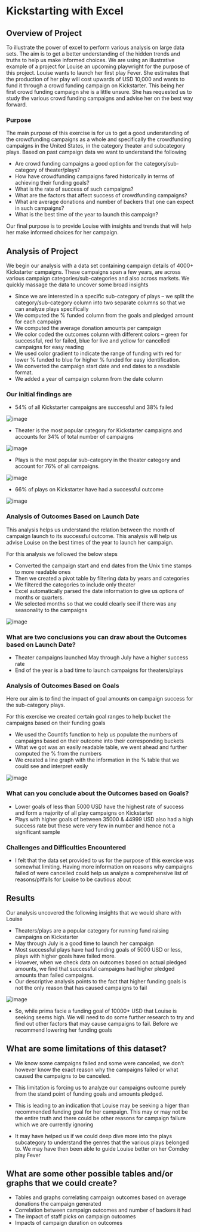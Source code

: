 # Kickstarting with Excel

## Overview of Project
To illustrate the power of excel to perform various analysis on large data sets. The aim is to get a better understanding of the hidden trends and truths to help us make informed choices. We are using an illustrative example of a project for Louise an upcoming playwright for the purpose of this project. 
Louise wants to launch her first play Fever. She estimates that the production of her play will cost upwards of USD 10,000 and wants to fund it through a crowd funding campaign on Kickstarter. This being her first crowd funding campaign she is a little unsure. She has requested us to study the various crowd funding campaigns and advise her on the best way forward.

### Purpose
The main purpose of this exercise is for us to get a good understanding of the crowdfunding campaigns as a whole and specifically the crowdfunding campaigns in the United States, in the category theater and subcategory plays. Based on past campaign data we want to understand the following                                                                                                                                                                                                                                                                                                                                                                                                                    
-	Are crowd funding campaigns a good option for the category/sub-category of theater/plays?       
-	How have crowdfunding campaigns fared historically in terms of achieving their funding goals?
-	What is the rate of success of such campaigns?
-	What are the factors that affect success of crowdfunding campaigns?
-	What are average donations and number of backers that one can expect in such campaigns?
-	What is the best time of the year to launch this campaign? 

Our final purpose is to provide Louise with insights and trends that will help her make informed choices for her campaign.

## Analysis of Project
We begin our analysis with a data set containing campaign details of 4000+ Kickstarter campaigns. These campaigns span a few years, are across various campaign categories/sub-categories and also across markets. We quickly massage the data to uncover some broad insights
-	Since we are interested in a specific sub-category of plays – we split the category/sub-category column into two separate columns so that we can analyze plays specifically
-	We computed the % funded column from the goals and pledged amount for each campaign
-	We computed the average donation amounts per campaign 
-	We color coded the outcomes column with different colors – green for successful, red for failed, blue for live and yellow for cancelled campaigns for easy reading  
-	We used color gradient to indicate the range of funding with red for lower % funded to blue for higher % funded for easy identification. 
-	We converted the campaign start date and end dates to a readable format.
-	We added a year of campaign column from the date column

### Our initial findings are 
-	54% of all Kickstarter campaigns are successful and 38% failed 

![image](https://user-images.githubusercontent.com/85518330/122474760-45982480-cf89-11eb-8a15-4394323596dd.png)

 
-	Theater is the most popular category for Kickstarter campaigns and accounts for 34% of total number of campaigns
 

 ![image](https://user-images.githubusercontent.com/85518330/122449403-6d788f80-cf6b-11eb-9bd3-b5de9e51f98b.png)


-	Plays is the most popular sub-category in the theater category and account for 76% of all campaigns. 


 ![image](https://user-images.githubusercontent.com/85518330/122451260-8c782100-cf6d-11eb-866a-f729e723561f.png)


-	66% of plays on Kickstarter have had a successful outcome


 ![image](https://user-images.githubusercontent.com/85518330/122450245-68681000-cf6c-11eb-8be2-df7a563a5217.png)


### Analysis of Outcomes Based on Launch Date
This analysis helps us understand the relation between the month of campaign launch to its successful outcome. 
This analysis will help us advise Louise on the best times of the year to launch her campaign. 

For this analysis we followed the below steps
-	Converted the campaign start and end dates from the Unix time stamps to more readable ones
-	Then we created a pivot table by filtering data by years and categories
-	We filtered the categories to include only theater 
-	Excel automatically parsed the date information to give us options of months or quarters.
-	We selected months so that we could clearly see if there was any seasonality to the campaigns


![image](https://user-images.githubusercontent.com/85518330/122445912-ad3d7800-cf67-11eb-9540-9e780ab2b6a3.png)


### What are two conclusions you can draw about the Outcomes based on Launch Date?

- Theater campaigns launched May through July have a higher success rate
- End of the year is a bad time to launch campaigns for theaters/plays 


### Analysis of Outcomes Based on Goals
Here our aim is to find the impact of goal amounts on campaign success for the sub-category plays.

For this exercise we created certain goal ranges to help bucket the campaigns based on their funding goals
-	We used the Countifs function to help us populate the numbers of campaigns based on their outcome into their corresponding buckets 
-	What we got was an easily readable table, we went ahead and further computed the % from the numbers 
-	We created a line graph with the information in the % table that we could see and interpret easily


![image](https://user-images.githubusercontent.com/85518330/122446242-0efde200-cf68-11eb-9b4b-8679cc5ea34b.png)


### What can you conclude about the Outcomes based on Goals? 

- Lower goals of less than 5000 USD have the highest rate of success and form a majority of all play campaigns on Kickstarter
- Plays with higher goals of between 35000 & 44999 USD also had a high success rate but these were very few in number and hence not a significant sample

### Challenges and Difficulties Encountered
-	I felt that the data set provided to us for the purpose of this exercise was somewhat limiting. Having more information on reasons why campaigns failed of were cancelled could help us analyze a comprehensive list of reasons/pitfalls for Louise to be cautious about
 
## Results
Our analysis uncovered the following insights that we would share with Louise 

-	Theaters/plays are a popular category for running fund raising campaigns on Kickstarter
-	May through July is a good time to launch her campaign
-	Most successful plays have had funding goals of 5000 USD or less, plays with higher goals have failed more. 
-	However, when we check data on outcomes based on actual pledged amounts, we find that successful campaigns had higher pledged amounts than failed campaigns. 
-	Our descriptive analysis points to the fact that higher funding goals is not the only reason that has caused campaigns to fail 

![image](https://user-images.githubusercontent.com/85518330/122473157-1385c300-cf87-11eb-8d2f-8b3b017f9d85.png)

-	So, while prima facie a funding goal of 10000+ USD that Louise is seeking seems high. We will need to do some further research to try and find out other factors that may cause campaigns to fail. Before we recommend lowering her funding goals

## What are some limitations of this dataset?
- We know some campaigns failed and some were canceled, we don’t however know the exact reason why the campaigns failed or what caused the campaigns to be canceled. 
- This limitation is forcing us to analyze our campaigns outcome purely from the stand point of funding goals and amounts pledged. 
- This is leading to an indication that Louise may be seeking a higer than recommended funding goal for her campaign. This may or may not be the entire truth and there could be other reasons for campaign failure which we are currently ignoring

- It may have helped us if we could deep dive more into the plays subcategory to understand the genres that the various plays belonged to. We may have then been able to guide Louise better on her Comdey play Fever 

## What are some other possible tables and/or graphs that we could create?
- Tables and graphs correlating campaign outcomes based on average donations the campaign generated 
- Correlation between campaign outcomes and number of backers it had
- The impact of staff picks on campaign outcomes
- Impacts of campaign duration on outcomes




